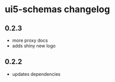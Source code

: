 # ui5-schemas changelog

## 0.2.3

* more proxy docs
* adds shiny new logo

## 0.2.2

* updates dependencies
